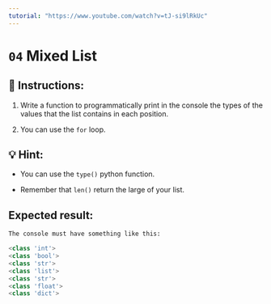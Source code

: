```yaml
---
tutorial: "https://www.youtube.com/watch?v=tJ-si9lRkUc"
---
```


# `04` Mixed List

## 📝 Instructions:

1. Write a function to programmatically print in the console the types of the values that the list contains in each position.

2. You can use the `for` loop.

## 💡 Hint:

- You can use the `type()` python function.

- Remember that `len()` return the large of your list.

## Expected result:

```py
The console must have something like this:

<class 'int'>
<class 'bool'>
<class 'str'>
<class 'list'>
<class 'str'>
<class 'float'>
<class 'dict'>
```

